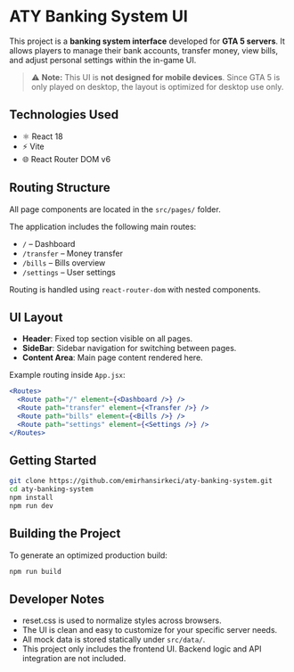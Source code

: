 # ATY Banking System UI

This project is a **banking system interface** developed for **GTA 5 servers**. It allows players to manage their bank accounts, transfer money, view bills, and adjust personal settings within the in-game UI.

> ⚠️ **Note:** This UI is **not designed for mobile devices**. Since GTA 5 is only played on desktop, the layout is optimized for desktop use only.

## Technologies Used

- ⚛️ React 18
- ⚡ Vite
- 🌐 React Router DOM v6

## Routing Structure

All page components are located in the `src/pages/` folder.  

The application includes the following main routes:

- `/` – Dashboard
- `/transfer` – Money transfer
- `/bills` – Bills overview
- `/settings` – User settings

Routing is handled using `react-router-dom` with nested components.

## UI Layout

- **Header**: Fixed top section visible on all pages.
- **SideBar**: Sidebar navigation for switching between pages.
- **Content Area**: Main page content rendered here.

Example routing inside `App.jsx`:

```jsx
<Routes>
  <Route path="/" element={<Dashboard />} />
  <Route path="transfer" element={<Transfer />} />
  <Route path="bills" element={<Bills />} />
  <Route path="settings" element={<Settings />} />
</Routes>
```

## Getting Started
```sh
git clone https://github.com/emirhansirkeci/aty-banking-system.git
cd aty-banking-system
npm install
npm run dev
```

## Building the Project

To generate an optimized production build:

```sh
npm run build
```

## Developer Notes

- reset.css is used to normalize styles across browsers.
- The UI is clean and easy to customize for your specific server needs.
- All mock data is stored statically under `src/data/`.
- This project only includes the frontend UI. Backend logic and API integration are not included.

